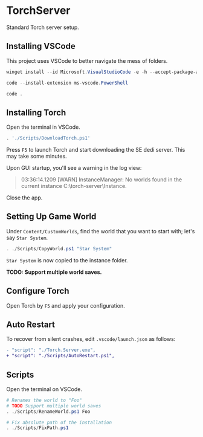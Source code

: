# TorchServer

Standard Torch server setup.

## Installing VSCode

This project uses VSCode to better navigate the mess of folders.

```powershell
winget install --id Microsoft.VisualStudioCode -e -h --accept-package-agreements
```

```powershell
code --install-extension ms-vscode.PowerShell
```

```powershell
code .
```

## Installing Torch

Open the terminal in VSCode.

```powershell
. './Scripts/DownloadTorch.ps1'
```

Press `F5` to launch Torch and start downloading the SE dedi server. This may take some minutes. 

Upon GUI startup, you'll see a warning in the log view:
> 03:36:14.1209 [WARN]   InstanceManager: No worlds found in the current instance C:\torch-server\Instance.

Close the app.

## Setting Up Game World

Under `Content/CustomWorlds`, find the world that you want to start with; let's say `Star System`.

```powershell
. ./Scripts/CopyWorld.ps1 "Star System"
```

`Star System` is now copied to the instance folder.

**TODO: Support multiple world saves.**

## Configure Torch

Open Torch by `F5` and apply your configuration.

## Auto Restart

To recover from silent crashes, edit `.vscode/launch.json` as follows:

```diff
- "script": "./Torch.Server.exe",
+ "script": "./Scripts/AutoRestart.ps1",
```

## Scripts

Open the terminal on VSCode.

```powershell
# Renames the world to "Foo"
# TODO Support multiple world saves
. ./Scripts/RenameWorld.ps1 Foo
```

```powershell
# Fix absolute path of the installation
. ./Scripts/FixPath.ps1
```